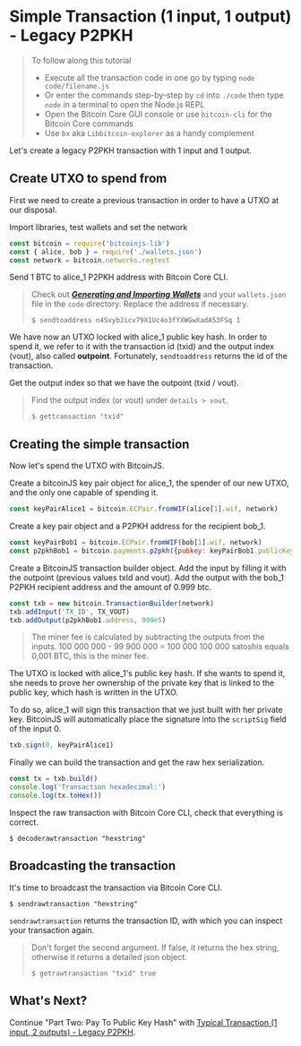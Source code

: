 # Simple Transaction \(1 input, 1 output\) - Legacy P2PKH

> To follow along this tutorial
>
> * Execute all the transaction code in one go by typing `node code/filename.js`   
> * Or enter the commands step-by-step by `cd` into `./code` then type `node` in a terminal to open the Node.js REPL   
> * Open the Bitcoin Core GUI console or use `bitcoin-cli` for the Bitcoin Core commands   
> * Use `bx` aka `Libbitcoin-explorer` as a handy complement

Let's create a legacy P2PKH transaction with 1 input and 1 output.

## Create UTXO to spend from

First we need to create a previous transaction in order to have a UTXO at our disposal.

Import libraries, test wallets and set the network

```javascript
const bitcoin = require('bitcoinjs-lib')
const { alice, bob } = require('./wallets.json')
const network = bitcoin.networks.regtest
```

Send 1 BTC to alice\_1 P2PKH address with Bitcoin Core CLI.

> Check out [_**Generating and Importing Wallets**_](../../part-one-preparing-the-work-environment/generating_and_importing_wallets.md) and your `wallets.json` file in the `code` directory. Replace the address if necessary.
>
> ```text
> $ sendtoaddress n4SvybJicv79X1Uc4o3fYXWGwXadA53FSq 1
> ```

We have now an UTXO locked with alice\_1 public key hash. In order to spend it, we refer to it with the transaction id \(txid\) and the output index \(vout\), also called **outpoint**. Fortunately, `sendtoaddress` returns the id of the transaction.

Get the output index so that we have the outpoint \(txid / vout\).

> Find the output index \(or vout\) under `details > vout`.
>
> ```shell
> $ gettransaction "txid"
> ```

## Creating the simple transaction

Now let's spend the UTXO with BitcoinJS.

Create a bitcoinJS key pair object for alice\_1, the spender of our new UTXO, and the only one capable of spending it.

```javascript
const keyPairAlice1 = bitcoin.ECPair.fromWIF(alice[1].wif, network)
```

Create a key pair object and a P2PKH address for the recipient bob\_1.

```javascript
const keyPairBob1 = bitcoin.ECPair.fromWIF(bob[1].wif, network)
const p2pkhBob1 = bitcoin.payments.p2pkh({pubkey: keyPairBob1.publicKey, network})
```

Create a BitcoinJS transaction builder object. Add the input by filling it with the outpoint \(previous values txId and vout\). Add the output with the bob\_1 P2PKH recipient address and the amount of 0.999 btc.

```javascript
const txb = new bitcoin.TransactionBuilder(network)
txb.addInput('TX_ID', TX_VOUT)
txb.addOutput(p2pkhBob1.address, 999e5)
```

> The miner fee is calculated by subtracting the outputs from the inputs. 100 000 000 - 99 900 000 = 100 000 100 000 satoshis equals 0,001 BTC, this is the miner fee.

The UTXO is locked with alice\_1's public key hash. If she wants to spend it, she needs to prove her ownership of the private key that is linked to the public key, which hash is written in the UTXO.

To do so, alice\_1 will sign this transaction that we just built with her private key. BitcoinJS will automatically place the signature into the `scriptSig` field of the input 0.

```javascript
txb.sign(0, keyPairAlice1)
```

Finally we can build the transaction and get the raw hex serialization.

```javascript
const tx = txb.build()
console.log('Transaction hexadecimal:')
console.log(tx.toHex())
```

Inspect the raw transaction with Bitcoin Core CLI, check that everything is correct.

```shell
$ decoderawtransaction "hexstring"
```

## Broadcasting the transaction

It's time to broadcast the transaction via Bitcoin Core CLI.

```shell
$ sendrawtransaction "hexstring"
```

`sendrawtransaction` returns the transaction ID, with which you can inspect your transaction again.

> Don't forget the second argument. If false, it returns the hex string, otherwise it returns a detailed json object.
>
> ```shell
> $ getrawtransaction "txid" true
> ```

## What's Next?

Continue "Part Two: Pay To Public Key Hash" with [Typical Transaction \(1 input, 2 outputs\) - Legacy P2PKH](p2pkh_typical_tx_1_2.md).

